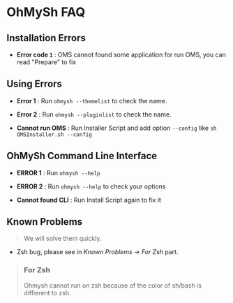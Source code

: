 # OhMySh FAQ

## Installation Errors

- **Error code `1`** : OMS cannot found some application for run OMS, you can read "Prepare" to fix

## Using Errors

- **Error 1** : Run `ohmysh --themelist` to check the name.
- **Error 2** : Run `ohmysh --pluginlist` to check the name.

- **Cannot run OMS** : Run Installer Script and add option `--config` like `sh OMSInstaller.sh --config`

## OhMySh Command Line Interface

- **ERROR 1** : Run `ohmysh --help`
- **ERROR 2** : Run `ohmysh --help` to check your options

- **Cannot found CLI** : Run Install Script again to fix it

## Known Problems

> We will solve them quickly.

- Zsh bug, please see in _Known Problems -> For Zsh_ part.

> ### For Zsh
> 
> Ohmysh cannot run on zsh because of the color of sh/bash is diffierent to zsh.
